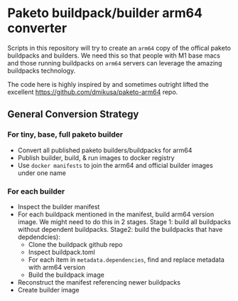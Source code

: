 # Paketo buildpack/builder arm64 converter

Scripts in this repository will try to create an `arm64` copy of the offical paketo buildpacks and builders. We need this so that people with M1 base macs and those running buildpacks on `arm64` servers can leverage the amazing buildpacks technology.

The code here is highly inspired by and sometimes outright lifted the excellent https://github.com/dmikusa/paketo-arm64 repo.

## General Conversion Strategy

### For tiny, base, full paketo builder

- Convert all published paketo builders/buildpacks for arm64
- Publish builder, build, & run images to docker registry
- Use `docker manifests` to join the arm64 and official builder images under one name

### For each builder

- Inspect the builder manifest
- For each buildpack mentioned in the manifest, build arm64 version image.  We might need to do this in 2 stages. Stage 1: build all buildpacks without dependent buildpacks. Stage2: build the buildpacks that have depdendcies):
    - Clone the buildpack github repo
    - Inspect buildpack.toml
    - For each item in `metadata.dependencies`, find and replace metadata with arm64 version
    - Build the buildpack image
- Reconstruct the manifest referencing newer buildpacks
- Create builder image
    
